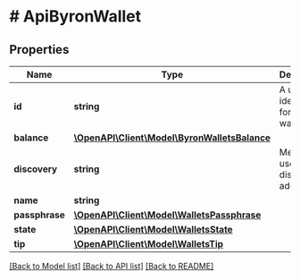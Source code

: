 # # ApiByronWallet

## Properties

Name | Type | Description | Notes
------------ | ------------- | ------------- | -------------
**id** | **string** | A unique identifier for the wallet | 
**balance** | [**\OpenAPI\Client\Model\ByronWalletsBalance**](ByronWalletsBalance.md) |  | 
**discovery** | **string** | Mechanism used for discovering addresses. | 
**name** | **string** |  | 
**passphrase** | [**\OpenAPI\Client\Model\WalletsPassphrase**](WalletsPassphrase.md) |  | [optional] 
**state** | [**\OpenAPI\Client\Model\WalletsState**](WalletsState.md) |  | 
**tip** | [**\OpenAPI\Client\Model\WalletsTip**](WalletsTip.md) |  | 

[[Back to Model list]](../../README.md#documentation-for-models) [[Back to API list]](../../README.md#documentation-for-api-endpoints) [[Back to README]](../../README.md)


